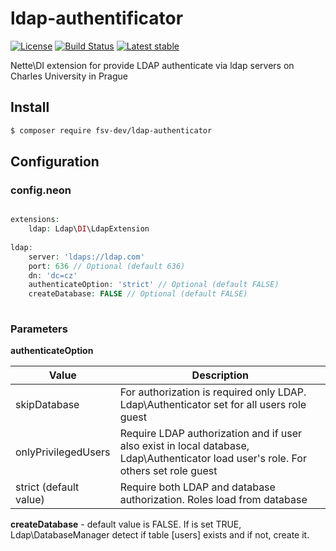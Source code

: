 # ldap-authentificator
[![License](https://img.shields.io/badge/license-GPLv2-blue.svg)](https://img.shields.io/badge/license-GPLv2-blue.svg)
[![Build Status](https://travis-ci.org/fsv-dev/ldap-authenticator.svg?branch=master)](https://travis-ci.org/fsv-dev/ldap-authenticator)
[![Latest stable](https://img.shields.io/packagist/v/fsv-dev/ldap-authenticator.svg)](https://packagist.org/packages/fsv-dev/ldap-authenticator)

Nette\DI extension for provide LDAP authenticate via ldap servers on Charles University in Prague

## Install
```sh
$ composer require fsv-dev/ldap-authenticator
```

## Configuration

### config.neon
```php

extensions:
	ldap: Ldap\DI\LdapExtension
	
ldap:
    server: 'ldaps://ldap.com'
    port: 636 // Optional (default 636)
    dn: 'dc=cz'
    authenticateOption: 'strict' // Optional (default FALSE)
    createDatabase: FALSE // Optional (default FALSE)
    	
```

### Parameters
**authenticateOption**

Value | Description
------------ | -------------
skipDatabase | For authorization is required only LDAP. Ldap\Authenticator set for all users role guest
onlyPrivilegedUsers | Require LDAP authorization and if user also exist in local database, Ldap\Authenticator load user's role. For others set role guest
strict (default value) | Require both LDAP and database authorization. Roles load from database


**createDatabase** - default value is FALSE. If is set TRUE, Ldap\DatabaseManager detect if table [users] exists and if not, create it.
